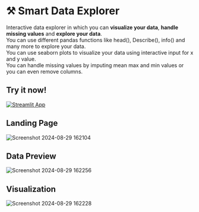 # ⚒️ Smart Data Explorer

Interactive data explorer in which you can **visualize your data**,  **handle missing values** and **explore your data**.<br>
You can use different pandas functions like head(), Describe(), info() and many more to explore your data.<br>
You can use seaborn plots to visualize your data using interactive input for x and y value.<br>
You can handle missing values by imputing mean max and min values or you can even remove columns.
## Try it now!

[![Streamlit App](https://static.streamlit.io/badges/streamlit_badge_black_white.svg)](https://hh-smartdataexplorer.streamlit.app/)


## Landing Page
![Screenshot 2024-08-29 162104](https://github.com/user-attachments/assets/0155e1a8-201f-42e1-8eb8-a1d6c7ee5383)

## Data Preview
![Screenshot 2024-08-29 162256](https://github.com/user-attachments/assets/64f49cb4-7275-41ef-ae07-aece9a92267c)

## Visualization
![Screenshot 2024-08-29 162228](https://github.com/user-attachments/assets/0845c2b6-6ed2-4f6c-a763-79fa592a2aa8)
